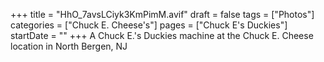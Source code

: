+++
title = "HhO_7avsLCiyk3KmPimM.avif"
draft = false
tags = ["Photos"]
categories = ["Chuck E. Cheese's"]
pages = ["Chuck E's Duckies"]
startDate = ""
+++
A Chuck E.'s Duckies machine at the Chuck E. Cheese location in North Bergen, NJ
